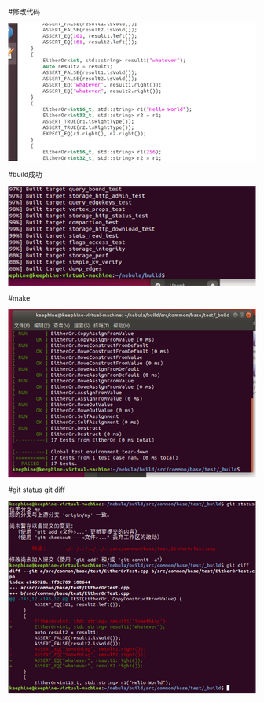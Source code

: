 #修改代码

![image](https://github.com/qqcff/-/blob/master/images/QQ截图20191228201555.png)

#build成功

![image](https://github.com/qqcff/-/blob/master/images/QQ截图20191228201735.png)

#make

![image](https://github.com/qqcff/-/blob/master/images/QQ截图20191228201843.png)

#git status  git diff

![images](https://github.com/qqcff/-/blob/master/images/QQ截图20191228202048.png)
